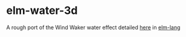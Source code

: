 # elm-water-3d

A rough port of the Wind Waker water effect detailed [here](https://medium.com/@gordonnl/wind-waker-graphics-analysis-a0b575a31127#.fkr4b74it) in [elm-lang](http://elm-lang.org)
